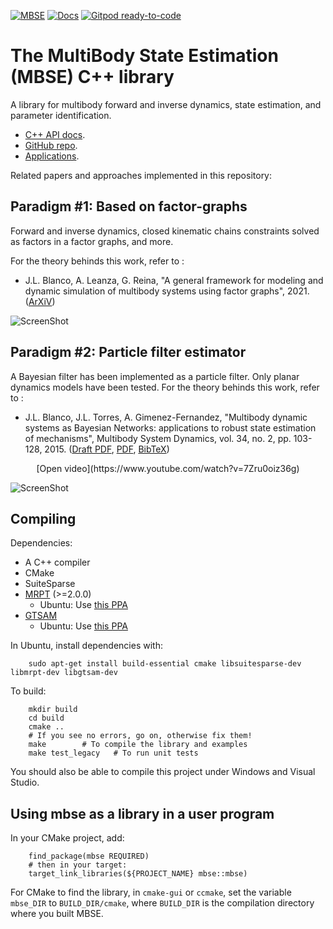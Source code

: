 [![MBSE](https://circleci.com/gh/MBDS/multibody-state-estimation.svg?style=svg)](https://circleci.com/gh/MBDS/multibody-state-estimation)
[![Docs](https://readthedocs.org/projects/libmbse/badge/)](https://libmbse.readthedocs.io/)
[![Gitpod ready-to-code](https://img.shields.io/badge/Gitpod-ready--to--code-blue?logo=gitpod)](https://gitpod.io/#https://github.com/MBDS/multibody-state-estimation)

# The MultiBody State Estimation (MBSE) C++ library
A library for multibody forward and inverse dynamics, state estimation, and
parameter identification.

  * [C++ API docs](https://libmbse.readthedocs.io/).
  * [GitHub repo](https://github.com/MBDS/multibody-state-estimation).
  * [Applications](https://libmbse.readthedocs.io/en/latest/pageApps.html).

Related papers and approaches implemented in this repository:

## Paradigm #1: Based on factor-graphs
Forward and inverse dynamics, closed kinematic chains constraints solved as
factors in a factor graphs, and more.

For the theory behinds this work, refer to :
  * J.L. Blanco, A. Leanza, G. Reina, "A general framework for modeling and dynamic simulation of multibody systems using factor graphs", 2021.  ([ArXiV](https://arxiv.org/abs/2101.02874))

![ScreenShot](https://raw.githubusercontent.com/MBDS/multibody-state-estimation/master/doc/source/_static/mbde-fg-screenshot.png)

## Paradigm #2: Particle filter estimator
A Bayesian filter has been implemented as a particle filter.
Only planar dynamics models have been tested.
For the theory behinds this work, refer to :
  * J.L. Blanco, J.L. Torres, A. Gimenez-Fernandez, "Multibody dynamic systems as Bayesian Networks: applications to robust state estimation of mechanisms", Multibody System Dynamics, vol. 34, no. 2, pp. 103-128, 2015.  ([Draft PDF](http://ingmec.ual.es/~jlblanco/papers/blanco2015mds_bayesian_networks_DRAFT.pdf), [PDF](http://dx.doi.org/10.1007/s11044-014-9440-9),  [BibTeX](http://ingmec.ual.es/aigaion2/index.php/export/publication/289/bibtex))

<center> [Open video](https://www.youtube.com/watch?v=7Zru0oiz36g) </center>

![ScreenShot](https://raw.githubusercontent.com/MBDS/multibody-state-estimation/master/doc/source/_static/mbde-pf-screenshot.jpg)

## Compiling
Dependencies:
  * A C++ compiler
  * CMake
  * SuiteSparse
  * [MRPT](https://github.com/mrpt/mrpt/) (>=2.0.0)
    * Ubuntu: Use [this PPA](https://launchpad.net/~joseluisblancoc/+archive/ubuntu/mrpt)
  * [GTSAM](https://github.com/borglab/gtsam)
    * Ubuntu: Use [this PPA](https://launchpad.net/~joseluisblancoc/+archive/ubuntu/gtsam-develop)

In Ubuntu, install dependencies with:

        sudo apt-get install build-essential cmake libsuitesparse-dev libmrpt-dev libgtsam-dev

To build:

        mkdir build
        cd build
        cmake ..  
        # If you see no errors, go on, otherwise fix them!
        make        # To compile the library and examples
        make test_legacy   # To run unit tests

You should also be able to compile this project under Windows and Visual Studio.

## Using mbse as a library in a user program

In your CMake project, add:

        find_package(mbse REQUIRED)
        # then in your target:
        target_link_libraries(${PROJECT_NAME} mbse::mbse)

For CMake to find the library, in `cmake-gui` or `ccmake`, set the variable `mbse_DIR` to
`BUILD_DIR/cmake`, where `BUILD_DIR` is the compilation directory where you built MBSE.
